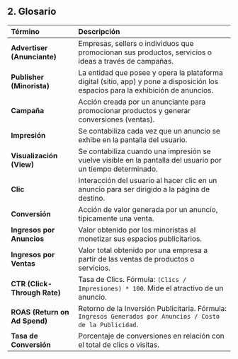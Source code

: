 ## 2. Glosario

| Término | Descripción |
| :--- | :--- |
| **Advertiser (Anunciante)** | Empresas, sellers o individuos que promocionan sus productos, servicios o ideas a través de campañas. |
| **Publisher (Minorista)** | La entidad que posee y opera la plataforma digital (sitio, app) y pone a disposición los espacios para la exhibición de anuncios. |
| **Campaña** | Acción creada por un anunciante para promocionar productos y generar conversiones (ventas). |
| **Impresión** | Se contabiliza cada vez que un anuncio se exhibe en la pantalla del usuario. |
| **Visualización (View)**| Se contabiliza cuando una impresión se vuelve visible en la pantalla del usuario por un tiempo determinado. |
| **Clic** | Interacción del usuario al hacer clic en un anuncio para ser dirigido a la página de destino. |
| **Conversión** | Acción de valor generada por un anuncio, típicamente una venta. |
| **Ingresos por Anuncios** | Valor obtenido por los minoristas al monetizar sus espacios publicitarios. |
| **Ingresos por Ventas** | Valor total obtenido por una empresa a partir de las ventas de productos o servicios. |
| **CTR (Click-Through Rate)** | Tasa de Clics. Fórmula: `(Clics / Impresiones) * 100`. Mide el atractivo de un anuncio. |
| **ROAS (Return on Ad Spend)**| Retorno de la Inversión Publicitaria. Fórmula: `Ingresos Generados por Anuncios / Costo de la Publicidad`. |
| **Tasa de Conversión** | Porcentaje de conversiones en relación con el total de clics o visitas. |

